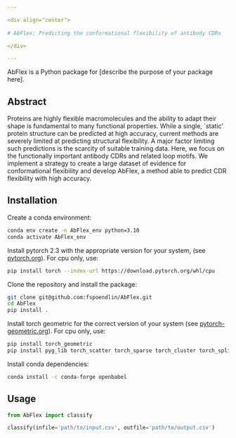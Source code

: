 ```yaml
---

<div align="center">    
 
# AbFlex: Predicting the conformational flexibility of antibody CDRs 

</div>

---
```


AbFlex is a Python package for [describe the purpose of your package here].

## Abstract

Proteins are highly flexible macromolecules and the ability to adapt their shape is fundamental to many functional properties. While a single, `static' protein structure can be predicted at high accuracy, current methods are severely limited at predicting structural flexibility. A major factor limiting such predictions is the scarcity of suitable training data. Here, we focus on the functionally important antibody CDRs and related loop motifs. We implement a strategy to create a large dataset of evidence for conformational flexibility and develop AbFlex, a method able to predict CDR flexibility with high accuracy.

## Installation

Create a conda environment:

```bash
conda env create -n AbFlex_env python=3.10
conda activate AbFlex_env
```

Install pytorch 2.3 with the appropriate version for your system, (see [pytorch.org](https://pytorch.org/get-started/locally/)). For cpu only, use:

```bash
pip install torch --index-url https://download.pytorch.org/whl/cpu
```

Clone the repository and install the package:

```bash
git clone git@github.com:fspoendlin/AbFlex.git
cd AbFlex
pip install .
```

Install torch geometric for the correct version of your system (see [pytorch-geometric.org](https://pytorch-geometric.readthedocs.io/en/latest/notes/installation.html)). For cpu only, use:

```bash
pip install torch_geometric
pip install pyg_lib torch_scatter torch_sparse torch_cluster torch_spline_conv -f https://data.pyg.org/whl/torch-2.3.0+cpu.html
```

Install conda dependencies:

```bash
conda install -c conda-forge openbabel
```

## Usage

```python
from AbFlex import classify

classify(infile='path/to/input.csv', outfile='path/to/output.csv')
```
